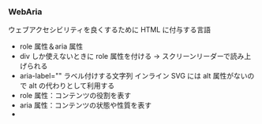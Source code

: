### WebAria

ウェブアクセシビリティを良くするために HTML に付与する言語

- role 属性＆aria 属性
- div しか使えないときに role 属性を付ける → スクリーンリーダーで読み上げられる
- aria-label="" ラベル付けする文字列 インライン SVG には alt 属性がないので alt の代わりとして利用する
- role 属性：コンテンツの役割を表す
- aria 属性：コンテンツの状態や性質を表す
-
